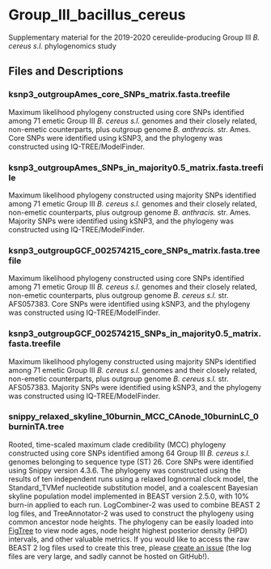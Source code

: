 # Group_III_bacillus_cereus
Supplementary material for the 2019-2020 cereulide-producing Group III *B. cereus s.l.* phylogenomics study

## Files and Descriptions

### ksnp3_outgroupAmes_core_SNPs_matrix.fasta.treefile

Maximum likelihood phylogeny constructed using core SNPs identified among 71 emetic Group III *B. cereus s.l.* genomes 
and their closely related, non-emetic counterparts, plus outgroup genome *B. anthracis.* str. Ames. Core SNPs were 
identified using kSNP3, and the phylogeny was constructed using IQ-TREE/ModelFinder.

### ksnp3_outgroupAmes_SNPs_in_majority0.5_matrix.fasta.treefile

Maximum likelihood phylogeny constructed using majority SNPs identified among 71 emetic Group III *B. cereus s.l.* genomes 
and their closely related, non-emetic counterparts, plus outgroup genome *B. anthracis.* str. Ames. Majority SNPs were 
identified using kSNP3, and the phylogeny was constructed using IQ-TREE/ModelFinder.

### ksnp3_outgroupGCF_002574215_core_SNPs_matrix.fasta.treefile

Maximum likelihood phylogeny constructed using core SNPs identified among 71 emetic Group III *B. cereus s.l.* genomes 
and their closely related, non-emetic counterparts, plus outgroup genome *B. cereus s.l.* str. AFS057383. Core SNPs were 
identified using kSNP3, and the phylogeny was constructed using IQ-TREE/ModelFinder.

### ksnp3_outgroupGCF_002574215_SNPs_in_majority0.5_matrix.fasta.treefile

Maximum likelihood phylogeny constructed using majority SNPs identified among 71 emetic Group III *B. cereus s.l.* genomes 
and their closely related, non-emetic counterparts, plus outgroup genome *B. cereus s.l.* str. AFS057383. Majority SNPs were 
identified using kSNP3, and the phylogeny was constructed using IQ-TREE/ModelFinder.

### snippy_relaxed_skyline_10burnin_MCC_CAnode_10burninLC_0burninTA.tree

Rooted, time-scaled maximum clade credibility (MCC) phylogeny constructed using core SNPs identified among 64 Group III *B. cereus s.l.* genomes belonging to sequence type (ST) 26. Core SNPs were identified using Snippy version 4.3.6. The phylogeny was constructed using the results of ten independent runs using a relaxed lognormal clock model, the Standard_TVMef nucleotide substitution model, and a coalescent Bayesian skyline population model implemented in BEAST version 2.5.0, with 10% burn-in applied to each run. LogCombiner-2 was used to combine BEAST 2 log files, and TreeAnnotator-2 was used to construct the phylogeny using common ancestor node heights. The phylogeny can be easily loaded into <a href="http://tree.bio.ed.ac.uk/software/figtree/">FigTree</a> to view node ages, node height highest posterior density (HPD) intervals, and other valuable metrics. If you would like to access the raw BEAST 2 log files used to create this tree, please <a href="https://github.com/lmc297/Group_III_bacillus_cereus/issues">create an issue</a> (the log files are very large, and sadly cannot be hosted on GitHub!).
